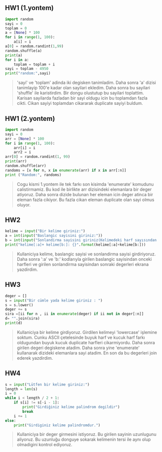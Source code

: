 ## **HW1 (1.yontem)** ##
```python
import random
sayi = 0
toplam = 0
a = [None] * 100
for i in range(1, 100):
    a[i] = i
a[0] = random.randint(1,99)
random.shuffle(a)
print(a)
for i in a:
    toplam = toplam + i
sayi = toplam - 4950
print("random:",sayi)
```
> 'sayi' ve 'toplam' adinda iki degisken tanimladim. Daha sonra 'a' dizisi tanimlayip 100'e kadar olan sayilari ekledim. Daha sonra bu sayilari 'shuffle' ile karistirdim. Bir dongu olustutup bu sayilari toplattim. Karisan sayilarda fazladan bir sayi oldugu icin bu toplamdan fazla cikti. Cikan sayiyi toplamdan cikararak duplicate sayiyi buldum.

## **HW1 (2.yontem)** ##
```python
import random
sayi = 0
arr = [None] * 100
for i in range(1, 100):
    arr[i] = i
    arr2 = i
arr[0] = random.randint(1, 99)
print(arr)
random.shuffle(arr)
randoms = [x for n, x in enumerate(arr) if x in arr[:n]]
print ("Random:", randoms)
```
> Cogu kismi 1.yontem ile tek farkı son kisimda 'enumerate' komudunu calistirmamiz. Bu kod ile birlikte arr dizisindeki elemanlara bir deger atiyoruz. Daha sonra dizide bulunan her eleman icin deger atinca bir eleman fazla cikiyor. Bu fazla cikan eleman duplicate olan sayi olmus oluyor.

## **HW2** ##
```python
kelime = input("Bir kelime giriniz:")
a = int(input("Baslangic sayisini giriniz:"))
b = int(input("Sonlandirma sayisini giriniz(Kelimedeki harf sayısından büyük olmamalıdır.):"))
print("kelime[:a]+ kelime[b:]: {}".format(kelime[:a]+kelime[b:]))
```
> Kullaniciya kelime, baslangic sayisi ve sonlandirma sayisi girdiriyoruz. Daha sonra ':a' ve 'b:' kodlarıyla girilen baslangic sayisindan onceki harfleri ve girilen sonlandirma sayisindan sonraki degerleri ekrana yazdirdim.

## **HW3** ##
```python
deger = []
s = input("Bir cümle yada kelime giriniz : ")
s = s.lower()
deger += s
sira =[ii for n , ii in enumerate(deger) if ii not in deger[:n]]
d= "".join(sira)
print(d)
```
> Kullaniciya bir kelime girdiyoruz. Girdilen kelimeyi 'lowercase' işlemine soktum. Cunku ASCII çetelesinde buyuk harf ve kucuk harf farkı oldugundan buyuk kucuk duplicate harfleri cikarmiyordu. Daha sonra girilen degeri degiskene atadim. Daha sonra yine 'enumerate' kullanarak dizideki elemanlara sayi atadim. En son da bu degerleri join ederek yazdirdim.

## **HW4** ##
```python
s = input("Lütfen bir kelime giriniz:")
length = len(s)
i = 0
while i < length / 2 + 1:
    if s[i] != s[-i - 1]:
        print("Girdiğiniz kelime palindrom degildir")
        break
    i += 1
else:
    print("Girdiginiz kelime palindromdur.")
```
> Kullaniciya bir deger girmesini istiyoruz. Bu girilen sayinin uzunlugunu aliyoruz. Bu uzunluğu donguye sokarak kelimenin tersi ile aynı olup olmadigini kontrol ediyoruz.
